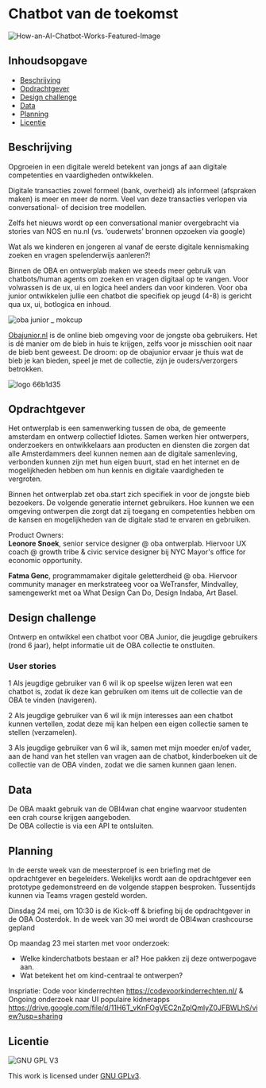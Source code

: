 # Chatbot van de toekomst

![How-an-AI-Chatbot-Works-Featured-Image](https://user-images.githubusercontent.com/16196640/169023877-22d6ee0a-4d9e-4bce-abcc-bccd8ef6f506.png)

## Inhoudsopgave
  * [Beschrijving](#beschrijving)
  * [Opdrachtgever](#opdrachtgever)
  * [Design challenge](#design-challege)
  * [Data](#data)
  * [Planning](#planning)
  * [Licentie](#licentie)

## Beschrijving
Opgroeien in een digitale wereld betekent van jongs af aan digitale competenties en vaardigheden ontwikkelen.

Digitale transacties zowel formeel (bank, overheid) als informeel (afspraken maken) is meer en meer de norm. Veel van deze transacties verlopen via conversational- of decision tree modellen.

Zelfs het nieuws wordt op een conversational manier overgebracht via stories van NOS en nu.nl (vs. ‘ouderwets’ bronnen opzoeken via google)

Wat als we kinderen en jongeren al vanaf de eerste digitale kennismaking zoeken en vragen spelenderwijs aanleren?!

Binnen de OBA en ontwerplab maken we steeds meer gebruik van chatbots/human agents om zoeken en vragen digitaal op te vangen. Voor volwassen is de ux, ui en logica heel anders dan voor kinderen. Voor oba junior ontwikkelen jullie een chatbot die specifiek op jeugd (4-8) is gericht qua ux, ui, botlogica en inhoud.

![oba junior _ mokcup](https://user-images.githubusercontent.com/16196640/169024369-4bccc642-c396-4f93-9fbe-e6d429ab8eb8.png)

[Obajunior.nl](https://www.obajunior.nl/) is de online bieb omgeving voor de jongste oba gebruikers. Het is dé manier om de bieb in huis te krijgen, zelfs voor je misschien ooit naar de bieb bent geweest. De droom: op de obajunior ervaar je thuis wat de bieb je kan bieden, speel je met de collectie, zijn je ouders/verzorgers betrokken.

![logo 66b1d35](https://user-images.githubusercontent.com/16196640/169024606-1bbaee6e-33fa-4fb4-a853-3b10edd5f43a.png)

## Opdrachtgever
Het ontwerplab is een samenwerking tussen de oba, de gemeente amsterdam en ontwerp collectief Idiotes. Samen werken hier ontwerpers, onderzoekers en ontwikkelaars aan producten en diensten die zorgen dat alle Amsterdammers deel kunnen nemen aan de digitale samenleving, verbonden kunnen zijn met hun eigen buurt, stad en het internet en de mogelijkheden hebben om hun kennis en digitale vaardigheden te vergroten.

Binnen het ontwerplab zet oba.start zich specifiek in voor de jongste bieb bezoekers. De volgende generatie internet gebruikers. Hoe kunnen we een omgeving ontwerpen die zorgt dat zij toegang en competenties hebben om de kansen en mogelijkheden van de digitale stad te ervaren en gebruiken.

Product Owners:  
**Leonore Snoek**, senior service designer @ oba ontwerplab. Hiervoor UX coach @ growth tribe & civic service designer bij NYC Mayor's office for economic opportunity. 

**Fatma Genc**, programmamaker digitale geletterdheid @ oba. Hiervoor community manager en merkstrateeg voor oa WeTransfer, Mindvalley, samengewerkt met oa What Design Can Do, Design Indaba, Art Basel.

## Design challenge
Ontwerp en ontwikkel een chatbot voor OBA Junior, die jeugdige gebruikers (rond 6 jaar), helpt informatie uit de OBA collectie te onstluiten.

### User stories
1 Als jeugdige gebruiker van 6 wil ik op speelse wijzen leren wat een chatbot is, zodat ik deze kan gebruiken om items uit de collectie van de OBA te vinden (navigeren).

2 Als jeugdige gebruiker van 6 wil ik mijn interesses aan een chatbot kunnen vertellen, zodat deze mij kan helpen een eigen collectie samen te stellen (verzamelen).

3 Als jeugdige gebruiker van 6 wil ik, samen met mijn moeder en/of vader, aan de hand van het stellen van vragen aan de chatbot, kinderboeken uit de collectie van de OBA vinden, zodat we die samen kunnen gaan lenen.  

## Data
De OBA maakt gebruik van de OBI4wan chat engine waarvoor studenten een crah course krijgen aangeboden.  
De OBA collectie is via een API te ontsluiten.

## Planning
In de eerste week van de meesterproef is een briefing met de opdrachtgever en begeleiders. Wekelijks wordt aan de opdrachtgever een prototype gedemonstreerd en de volgende stappen besproken. Tussentijds kunnen via Teams vragen gesteld worden.

Dinsdag 24 mei, om 10:30 is de Kick-off & briefing bij de opdrachtgever in de OBA Oosterdok.
In de week van 30 mei wordt de OBI4wan crashcourse gepland

Op maandag 23 mei starten met voor onderzoek: 
- Welke kinderchatbots bestaan er al? Hoe pakken zij deze ontwerpogave aan.
- Wat betekent het om kind-centraal te ontwerpen? 

Inspriatie:
Code voor kinderrechten https://codevoorkinderrechten.nl/ &
Ongoing onderzoek naar UI populaire kidnerapps https://drive.google.com/file/d/11H6T_vKnFOgVEC2nZplQmlyZ0JFBWLhS/view?usp=sharing

## Licentie

![GNU GPL V3](https://www.gnu.org/graphics/gplv3-127x51.png)

This work is licensed under [GNU GPLv3](./LICENSE).
